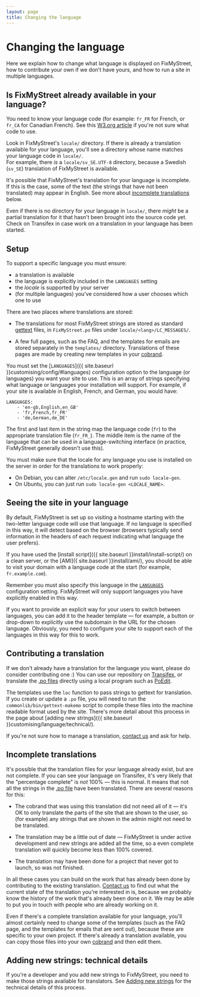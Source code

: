 ```yaml
---
layout: page
title: Changing the language
---
```


# Changing the language

<p class="lead">Here we explain how to change what language is displayed on 
FixMyStreet, how to contribute your own if we don&rsquo;t have yours, and how to
run a site in multiple languages.</p>

## Is FixMyStreet already available in your language?

You need to know your language code (for example: `fr_FR` for French, or
`fr_CA` for Canadian French). See this
[W3.org article](http://www.w3.org/International/articles/language-tags/)
if you're not sure what code to use.

<div class="attention-box info">
  Look in FixMyStreet's <code>locale/</code> directory.
  If there is already a translation available for your language, you'll see
  a directory whose name matches your language code in <code>locale/</code>.
</div>
<div class="attention-box helpful-hint">
    For example, there <em>is</em> a <code>locale/sv_SE.UTF-8</code> directory,
    because a Swedish (<code>sv_SE</code>) translation of FixMyStreet is
    available.
</div>

It's possible that FixMyStreet's translation for your language is incomplete.
If this is the case, some of the text (the strings that have not been
translated) may appear in English. See more about
[incomplete translations](#incomplete-translations) below.

Even if there is no directory for your language in `locale/`, there *might* be
a partial translation for it that hasn't been brought into the source code yet.
Check on Transifex in case work on a translation in your language has been
started.


## Setup

<div class="attention-box helpful-hint">
  To support a specific language you must ensure:
  <ul>
    <li>a translation is available</li>
    <li>the language is explicitly included in the <code>LANGUAGES</code> setting</li>
    <li>the <em>locale</em> is supported by your server</li>
    <li>(for multiple languages) you've considered how a user chooses which one to use</li>
  </ul>
</div>

There are two places where translations are stored:

* The translations for most FixMyStreet strings are stored as standard 
  <a href="{{ site.baseurl }}glossary/#gettext" class="glossary__link">gettext</a>
  files, in `FixMyStreet.po` files under `locale/<lang>/LC_MESSAGES/`.

* A few full pages, such as the FAQ, and the templates for emails are stored
  separately in the `templates/` directory. Translations of these pages are made
  by creating new templates in your
  <a href="{{ site.baseurl }}glossary/#cobrand" class="glossary__link">cobrand</a>.

You must set the [`LANGUAGES`]({{ site.baseurl }}customising/config/#languages)
configuration option to the language (or languages) you want your site to use.
This is an array of strings specifying what language or languages your
installation will support. For example, if your site is available in English,
French, and German, you would have:

    LANGUAGES:
        - 'en-gb,English,en_GB'
        - 'fr,French,fr_FR'
        - 'de,German,de_DE'

The first and last item in the string map the language code (`fr`) to the
appropriate translation file (`fr_FR_`). The middle item is the name of the
language that can be used in a language-switching interface (in practice,
FixMyStreet generally doesn't use this).

You must make sure that the locale for any language you use is installed on the
server in order for the translations to work properly: 

   * On Debian, you can alter
     `/etc/locale.gen` and run `sudo locale-gen`.
   * On Ubuntu, you can just run `sudo locale-gen <LOCALE_NAME>`.

## Seeing the site in your language

By default, FixMyStreet is set up so visiting a hostname starting with the
two-letter language code will use that language. If no language is specified
in this way, it will detect based on the browser (browsers typically send
information in the headers of each request indicating what language the user
prefers).

If you have used the 
[install script]({{ site.baseurl }}install/install-script/) on a clean server,
or the [AMI]({ site.baseurl }}install/ami/), you should be able to visit your
domain with a language code at the start (for example,
<code>fr.example.com</code>).

<div class="attention-box warning">
  Remember you must also specify this language in the
  <code><a href="{{ site.baseurl }}customising/config/#languages">LANGUAGES</a></code>
  configuration setting. FixMyStreet will only support languages you have
  explicitly enabled in this way.
</div>

If you want to provide an explicit way for your users to switch between languages,
you can add it to the header template &mdash; for example, a button or drop-down
to explicitly use the subdomain in the URL for the chosen language. Obviously,
you need to configure your site to support each of the languages in this way
for this to work.


## Contributing a translation

If we don't already have a translation for the language you want, please do
consider contributing one :) You can use our repository on
[Transifex](https://www.transifex.com/projects/p/fixmystreet/),
or translate the
<a href="{{ site.baseurl }}glossary/#po" class="glossary__link">.po&nbsp;files</a>
directly using a local program such as
[PoEdit](http://www.poedit.net/).

The templates use the `loc` function to pass strings to gettext for
translation. If you create or update a `.po` file, you will need to run the
`commonlib/bin/gettext-makemo` script to compile these files into the machine
readable format used by the site. There's more detail about this process in
the page about [adding new strings]({{ site.baseurl }}customising/language/technical/).

If you're not sure how to manage a translation,
[contact us]({{site.baseurl}}community) and ask for help.


## Incomplete translations

It's possible that the translation files for your language already exist, but
are not complete. If you can see your language on Transifex, it's very likely
that the "percentage complete" is *not* 100% &mdash; this is normal. It means
that not all the strings in the
<a href="{{ site.baseurl }}glossary/#po" class="glossary__link">.po&nbsp;file</a>
have been translated. There are several reasons for this:

* The cobrand that was using this translation did not need all of it &mdash;
  it's OK to only translate the parts of the site that are shown to the user,
  so (for example) any strings that are shown in the admin might not need to be
  translated.

* The translation may be a little out of date &mdash; FixMyStreet is under
  active development and new strings are added all the time, so a even complete
  translation will quickly become less than 100% covered.

* The translation may have been done for a project that never got to launch, so
  was not finished.
  
In all these cases you can build on the work that has already been done by
contributing to the existing translation.
[Contact us]({{site.baseurl}}community) to find out what the current state of
the translation you're interested in is, because we probably know the history
of the work that's already been done on it. We may be able to put you in touch
with people who are already working on it.

<div class="attention-box helpful-hint">
   Even if there's a complete translation available for your language, you'll
   almost certainly need to change some of the templates (such as the FAQ
   page, and the templates for emails that are sent out), because these are
   specific to your own project. If there's already a translation available,
   you can copy those files into your own
   <a href="{{site.baseurl}}glossary/#cobrand" class="glossary__link">cobrand</a>
   and then edit them.
</div>

## Adding new strings: technical details

If you're a developer and you add new strings to FixMyStreet, you need to 
make those strings available for translators.
See [Adding new strings]({{site.baseurl}}customising/language/technical/)
for the technical details of this process.
